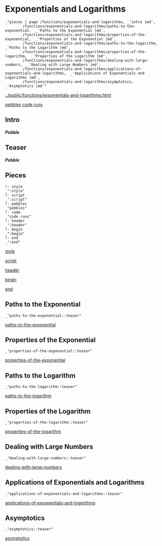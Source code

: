 # Exponentials and Logarithms

    _"pieces | page /functions/exponentials-and-logarithms, _'intro |md',
            /functions/exponentials-and-logarithms/paths-to-the-exponential,  _'Paths to the Exponential |md',
            /functions/exponentials-and-logarithms/properties-of-the-exponential,  _'Properties of the Exponential |md',
            /functions/exponentials-and-logarithms/paths-to-the-logarithm,  _'Paths to the Logarithm |md',
            /functions/exponentials-and-logarithms/properties-of-the-logarithm,  _'Properties of the Logarithm |md',
            /functions/exponentials-and-logarithms/dealing-with-large-numbers,  _'Dealing with Large Numbers |md',
            /functions/exponentials-and-logarithms/applications-of-exponentials-and-logarithms,  _'Applications of Exponentials and Logarithms |md',
            /functions/exponentials-and-logarithms/asymptotics,  _'Asymptotics |md'"

[../public/functions/exponentials-and-logarithms.html](# "save:")

[pebbles](#pebble "h5: | .join \n")
[code runs](#code "h5: | .join \n")

## Intro

##### Pebble

## Teaser

##### Pebble

## Pieces

    !- style
    _":style"
    !- script
    _":script"
    !- pebbles
    _"pebbles"
    !- code
    _"code runs"
    !- header
    _":header"
    !- begin
    _":begin"
    !- end
    _":end"



[style]() 

[script]()

[header]()

[begin]()

[end]()

## Paths to the Exponential

    _"paths-to-the-exponential::teaser"


[paths-to-the-exponential](pages/functions_exponentials-and-logarithms_paths-to-the-exponential.md "load:")

## Properties of the Exponential

    _"properties-of-the-exponential::teaser"


[properties-of-the-exponential](pages/functions_exponentials-and-logarithms_properties-of-the-exponential.md "load:")

## Paths to the Logarithm

    _"paths-to-the-logarithm::teaser"


[paths-to-the-logarithm](pages/functions_exponentials-and-logarithms_paths-to-the-logarithm.md "load:")

## Properties of the Logarithm

    _"properties-of-the-logarithm::teaser"


[properties-of-the-logarithm](pages/functions_exponentials-and-logarithms_properties-of-the-logarithm.md "load:")

## Dealing with Large Numbers

    _"dealing-with-large-numbers::teaser"


[dealing-with-large-numbers](pages/functions_exponentials-and-logarithms_dealing-with-large-numbers.md "load:")

## Applications of Exponentials and Logarithms

    _"applications-of-exponentials-and-logarithms::teaser"


[applications-of-exponentials-and-logarithms](pages/functions_exponentials-and-logarithms_applications-of-exponentials-and-logarithms.md "load:")

## Asymptotics

    _"asymptotics::teaser"


[asymptotics](pages/functions_exponentials-and-logarithms_asymptotics.md "load:")